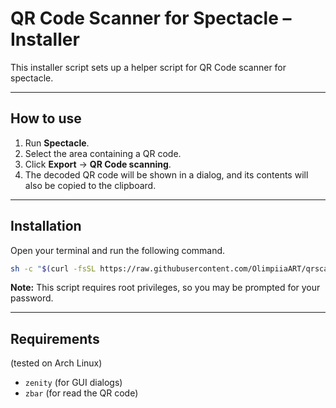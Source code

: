 # QR Code Scanner for Spectacle – Installer

This installer script sets up a helper script for QR Code scanner for spectacle.

---

## How to use

1. Run **Spectacle**.  
2. Select the area containing a QR code.  
3. Click **Export** → **QR Code scanning**.  
4. The decoded QR code will be shown in a dialog, and its contents will also be copied to the clipboard.

---

## Installation

Open your terminal and run the following command. 

```bash
sh -c "$(curl -fsSL https://raw.githubusercontent.com/OlimpiiaART/qrscan-for-spectacle/main/installer.sh)"
```

**Note:** This script requires root privileges, so you may be prompted for your password.

---

## Requirements
(tested on Arch Linux)

* `zenity` (for GUI dialogs)
* `zbar` (for read the QR code)
